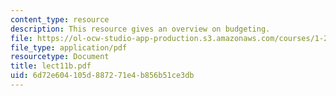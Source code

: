 ```yaml
---
content_type: resource
description: This resource gives an overview on budgeting.
file: https://ol-ocw-studio-app-production.s3.amazonaws.com/courses/1-259j-transit-management-fall-2006/6d72e604105d887271e4b856b51ce3db_lect11b.pdf
file_type: application/pdf
resourcetype: Document
title: lect11b.pdf
uid: 6d72e604-105d-8872-71e4-b856b51ce3db
---
```

